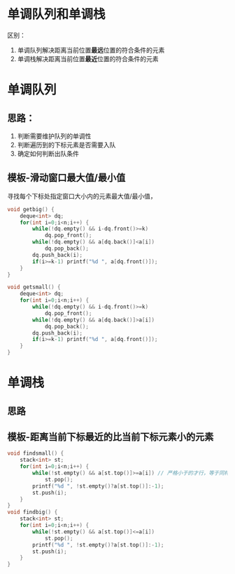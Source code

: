 # 单调队列和单调栈

区别：
1. 单调队列解决距离当前位置**最远**位置的符合条件的元素
2. 单调栈解决距离当前位置**最近**位置的符合条件的元素


# 单调队列

## 思路：
1. 判断需要维护队列的单调性
2. 判断遍历到的下标元素是否需要入队
3. 确定如何判断出队条件

## 模板-滑动窗口最大值/最小值
寻找每个下标处指定窗口大小内的元素最大值/最小值，
```c++
void getbig() {
    deque<int> dq;
    for(int i=0;i<n;i++) {
        while(!dq.empty() && i-dq.front()>=k) 
            dq.pop_front();
        while(!dq.empty() && a[dq.back()]<a[i]) 
            dq.pop_back();
        dq.push_back(i);
        if(i>=k-1) printf("%d ", a[dq.front()]);
    }
}

void getsmall() {
    deque<int> dq;
    for(int i=0;i<n;i++) {
        while(!dq.empty() && i-dq.front()>=k) 
            dq.pop_front();
        while(!dq.empty() && a[dq.back()]>a[i]) 
            dq.pop_back();
        dq.push_back(i);
        if(i>=k-1) printf("%d ", a[dq.front()]);
    }
}
```
# 单调栈

## 思路

## 模板-距离当前下标最近的比当前下标元素小的元素

```c++
void findsmall() {
    stack<int> st;
    for(int i=0;i<n;i++) {
        while(!st.empty() && a[st.top()]>=a[i]) // 严格小于的才行，等于同样不符合要求
            st.pop();
        printf("%d ", !st.empty()?a[st.top()]:-1);
        st.push(i);
    }
}
void findbig() {
    stack<int> st;
    for(int i=0;i<n;i++) {
        while(!st.empty() && a[st.top()]<=a[i]) 
            st.pop();
        printf("%d ", !st.empty()?a[st.top()]:-1);
        st.push(i);
    }
}
```